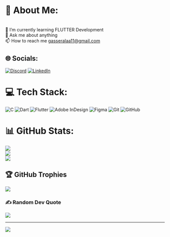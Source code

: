 # 💫 About Me:
<br>🌱 I’m currently learning FLUTTER Development <br>💬 Ask me about anything<br>📫 How to reach me gasseralaa11@gmail.com<br>


## 🌐 Socials:
[![Discord](https://img.shields.io/badge/Discord-%237289DA.svg?logo=discord&logoColor=white)](https://discord.gg/igaserx) [![LinkedIn](https://img.shields.io/badge/LinkedIn-%230077B5.svg?logo=linkedin&logoColor=white)](https://linkedin.com/in/www.linkedin.com/in/igaserx) 

# 💻 Tech Stack:
![C](https://img.shields.io/badge/c-%2300599C.svg?style=flat&logo=c&logoColor=white) ![Dart](https://img.shields.io/badge/dart-%230175C2.svg?style=flat&logo=dart&logoColor=white) ![Flutter](https://img.shields.io/badge/Flutter-%2302569B.svg?style=flat&logo=Flutter&logoColor=white) ![Adobe InDesign](https://img.shields.io/badge/Adobe%20InDesign-49021F?style=flat&logo=adobeindesign&logoColor=FF3366) ![Figma](https://img.shields.io/badge/figma-%23F24E1E.svg?style=flat&logo=figma&logoColor=white) ![Git](https://img.shields.io/badge/git-%23F05033.svg?style=flat&logo=git&logoColor=white) ![GitHub](https://img.shields.io/badge/github-%23121011.svg?style=flat&logo=github&logoColor=white)
# 📊 GitHub Stats:
![](https://github-readme-stats.vercel.app/api?username=igaserx&theme=dark&hide_border=false&include_all_commits=false&count_private=false)<br/>
![](https://github-readme-streak-stats.herokuapp.com/?user=igaserx&theme=dark&hide_border=false)<br/>
![](https://github-readme-stats.vercel.app/api/top-langs/?username=igaserx&theme=dark&hide_border=false&include_all_commits=false&count_private=false&layout=compact)

## 🏆 GitHub Trophies
![](https://github-profile-trophy.vercel.app/?username=igaserx&theme=vue&no-frame=false&no-bg=true&margin-w=4)

### ✍️ Random Dev Quote
![](https://quotes-github-readme.vercel.app/api?type=horizontal&theme=radical)

---
[![](https://visitcount.itsvg.in/api?id=igaserx&icon=0&color=12)](https://visitcount.itsvg.in)

<!-- Proudly created with GPRM ( https://gprm.itsvg.in ) -->
